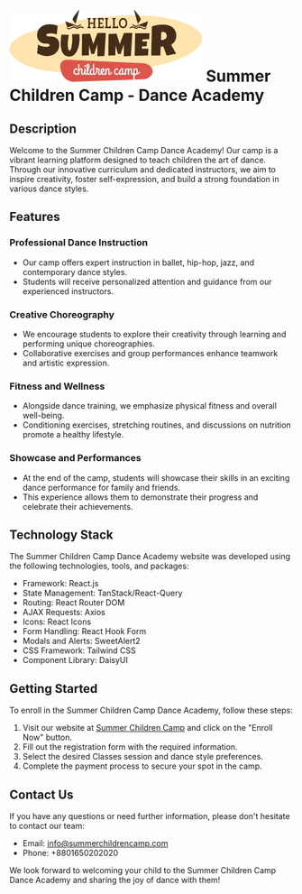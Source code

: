 # ![Logo](/src/assets/logo.webp) Summer Children Camp - Dance Academy

## Description

Welcome to the Summer Children Camp Dance Academy! Our camp is a vibrant learning platform designed to teach children the art of dance. Through our innovative curriculum and dedicated instructors, we aim to inspire creativity, foster self-expression, and build a strong foundation in various dance styles.

## Features

### Professional Dance Instruction
- Our camp offers expert instruction in ballet, hip-hop, jazz, and contemporary dance styles.
- Students will receive personalized attention and guidance from our experienced instructors.

### Creative Choreography
- We encourage students to explore their creativity through learning and performing unique choreographies.
- Collaborative exercises and group performances enhance teamwork and artistic expression.

### Fitness and Wellness
- Alongside dance training, we emphasize physical fitness and overall well-being.
- Conditioning exercises, stretching routines, and discussions on nutrition promote a healthy lifestyle.

### Showcase and Performances
- At the end of the camp, students will showcase their skills in an exciting dance performance for family and friends.
- This experience allows them to demonstrate their progress and celebrate their achievements.

## Technology Stack

The Summer Children Camp Dance Academy website was developed using the following technologies, tools, and packages:

- Framework: React.js
- State Management: TanStack/React-Query
- Routing: React Router DOM
- AJAX Requests: Axios
- Icons: React Icons
- Form Handling: React Hook Form
- Modals and Alerts: SweetAlert2
- CSS Framework: Tailwind CSS
- Component Library: DaisyUI

## Getting Started

To enroll in the Summer Children Camp Dance Academy, follow these steps:

1. Visit our website at [Summer Children Camp](https://summer-children-camp.web.app/) and click on the "Enroll Now" button.
2. Fill out the registration form with the required information.
3. Select the desired Classes session and dance style preferences.
4. Complete the payment process to secure your spot in the camp.

## Contact Us

If you have any questions or need further information, please don't hesitate to contact our team:

- Email: info@summerchildrencamp.com
- Phone: +8801650202020

We look forward to welcoming your child to the Summer Children Camp Dance Academy and sharing the joy of dance with them!
